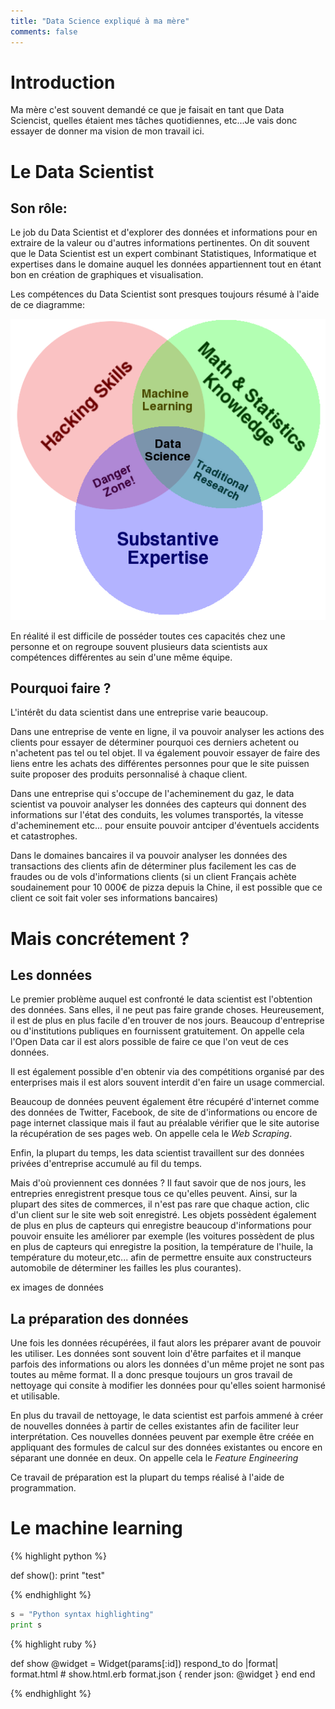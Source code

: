 ```yaml
---
title: "Data Science expliqué à ma mère"
comments: false
---
```


# Introduction

Ma mère c'est souvent demandé ce que je faisait en tant que Data Sciencist, quelles étaient mes tâches quotidiennes, etc...Je vais donc essayer de donner ma vision de mon travail ici.

# Le Data Scientist

## Son rôle:
Le job du Data Scientist et d'explorer des données et informations pour en extraire de la valeur ou d'autres informations pertinentes.
On dit souvent que le Data Scientist est un expert combinant Statistiques, Informatique et expertises dans le domaine auquel les données appartiennent tout en étant bon en création de graphiques et visualisation.

Les compétences du Data Scientist sont presques toujours résumé à l'aide de ce diagramme:

![My helpful screenshot](/assets/Data_Science_VD.png)

En réalité il est difficile de posséder toutes ces capacités chez une personne et on regroupe souvent plusieurs data scientists aux compétences différentes au sein d'une même équipe.

## Pourquoi faire ?
L'intérêt du data scientist dans une entreprise varie beaucoup.

Dans une entreprise de vente en ligne, il va pouvoir analyser les actions des clients pour essayer de déterminer pourquoi ces derniers achetent ou n'achetent pas tel ou tel objet. Il va également pouvoir essayer de faire des liens entre les achats des différentes personnes pour que le site puissen suite proposer des produits personnalisé à chaque client.

Dans une entreprise qui s'occupe de l'acheminement du gaz, le data scientist va pouvoir analyser les données des capteurs qui donnent des informations sur l'état des conduits, les volumes transportés, la vitesse d'acheminement etc... pour ensuite pouvoir antciper d'éventuels accidents et catastrophes.

Dans le domaines bancaires il va pouvoir analyser les données des transactions des clients afin de déterminer plus facilement les cas de fraudes ou de vols d'informations clients (si un client Français achète soudainement pour 10 000€ de pizza depuis la Chine, il est possible que ce client ce soit fait voler ses informations bancaires)

# Mais concrétement ?

## Les données
Le premier problème auquel est confronté le data scientist est l'obtention des données. Sans elles, il ne peut pas faire grande choses.
Heureusement, il est de plus en plus facile d'en trouver de nos jours. Beaucoup d'entreprise ou d'institutions publiques en fournissent gratuitement. On appelle cela l'Open Data car il est alors possible de faire ce que l'on veut de ces données.

Il est également possible d'en obtenir via des compétitions organisé par des enterprises mais il est alors souvent interdit d'en faire un usage commercial.

Beaucoup de données peuvent également être récupéré d'internet comme des données de Twitter, Facebook, de site de d'informations ou encore de page internet classique mais il faut au préalable vérifier que le site autorise la récupération de ses pages web. On appelle cela le *Web Scraping*.

Enfin, la plupart du temps, les data scientist travaillent sur des données privées d'entreprise accumulé au fil du temps.

Mais d'où proviennent ces données ? Il faut savoir que de nos jours, les entrepries enregistrent presque tous ce qu'elles peuvent. Ainsi, sur la plupart des sites de commerces, il n'est pas rare que chaque action, clic d'un client sur le site web soit enregistré. Les objets possèdent également de plus en plus de capteurs qui enregistre beaucoup d'informations pour pouvoir ensuite les améliorer par exemple (les voitures possèdent de plus en plus de capteurs qui enregistre la position, la température de l'huile, la température du moteur,etc... afin de permettre ensuite aux constructeurs automobile de déterminer les failles les plus courantes).

ex images de données

## La préparation des données
Une fois les données récupérées, il faut alors les préparer avant de pouvoir les utiliser. Les données sont souvent loin d'être parfaites et il manque parfois des informations ou alors les données d'un même projet ne sont pas toutes au même format.
Il a donc presque toujours un gros travail de nettoyage qui consite à modifier les données pour qu'elles soient harmonisé et utilisable. 

En plus du travail de nettoyage, le data scientist est parfois ammené à créer de nouvelles données à partir de celles existantes afin de faciliter leur interprétation. Ces nouvelles données peuvent par exemple être créée en appliquant des formules de calcul sur des données existantes ou encore en séparant une donnée en deux. On appelle cela le *Feature Engineering*

Ce travail de préparation est la plupart du temps réalisé à l'aide de programmation.

# Le machine learning


{% highlight python %}

def show():
  print "test"

{% endhighlight %}

```python
s = "Python syntax highlighting"
print s
```


{% highlight ruby %}

def show
  @widget = Widget(params[:id])
  respond_to do |format|
    format.html # show.html.erb
    format.json { render json: @widget }
  end
end

{% endhighlight %}
